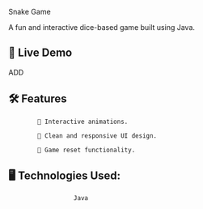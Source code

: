 Snake Game

A fun and interactive dice-based game built using Java. 

🚀 Live Demo
--
ADD


🛠️ Features
--

            🎲 Interactive animations.

            📱 Clean and responsive UI design.

            🔄 Game reset functionality.


🖥️ Technologies Used:
--
                      Java 


